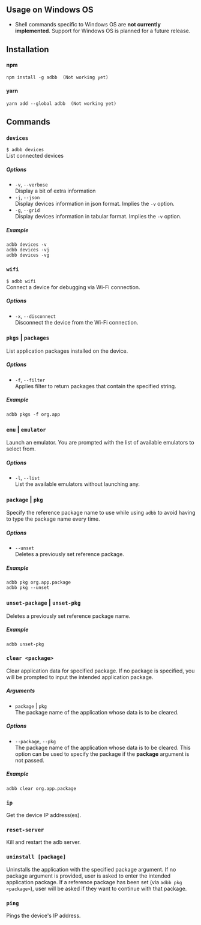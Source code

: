 ## Usage on Windows OS
* Shell commands specific to Windows OS are **not currently implemented**. Support for Windows OS is planned for a future release.

## Installation  
#### npm  
    npm install -g adbb  (Not working yet)  

#### yarn  
    yarn add --global adbb  (Not working yet)  

## Commands

### `devices`
`$ adbb devices`  
List connected devices  

##### **Options**  
* `-v`, `--verbose`  
  Display a bit of extra information  
* `-j`, `--json`  
  Display devices information in json format. Implies the `-v` option.  
* `-g`, `--grid`  
  Display devices information in tabular format. Implies the `-v` option.  

##### **Example**
    adbb devices -v
    adbb devices -vj
    adbb devices -vg  

### `wifi`  
`$ adbb wifi`  
Connect a device for debugging via Wi-Fi connection.  

##### **Options**
* `-x`, `--disconnect`  
  Disconnect the device from the Wi-Fi connection.  

### `pkgs` | `packages`  
List application packages installed on the device.  

##### **Options**  
* `-f`, `--filter`  
  Applies filter to return packages that contain the specified string.  

##### **Example**  
    adbb pkgs -f org.app  

### `emu` | `emulator`  
Launch an emulator. You are prompted with the list of available emulators to select from.  

##### **Options**  
* `-l`, `--list`  
  List the available emulators without launching any.  

### `package` | `pkg`  
Specify the reference package name to use while using `adbb` to avoid having to type the package name every time.  

##### **Options**  
* `--unset`  
  Deletes a previously set reference package.  
  
##### **Example**  
    adbb pkg org.app.package  
    adbb pkg --unset

### `unset-package` | `unset-pkg`  
Deletes a previously set reference package name.  

##### Example  
    adbb unset-pkg  

### `clear <package>`
Clear application data for specified package. If no package is specified, you will be prompted to input the intended application package.  

##### **Arguments**  
* `package` | `pkg`  
  The package name of the application whose data is to be cleared.  

##### **Options**  
* `--package`, `--pkg`  
  The package name of the application whose data is to be cleared. This option can be used to specify the package if the **package** argument is not passed.  

##### Example  
    adbb clear org.app.package  

### `ip`  
Get the device IP address(es).  

### `reset-server`  
Kill and restart the adb server.  

### `uninstall [package]`  
Uninstalls the application with the specified package argument. If no package argument is provided, user is asked to enter the intended application package. 
If a reference package has been set (via `adbb pkg <package>`), user will be asked if they want to continue with that package.    

### `ping`  
Pings the device's IP address.  


